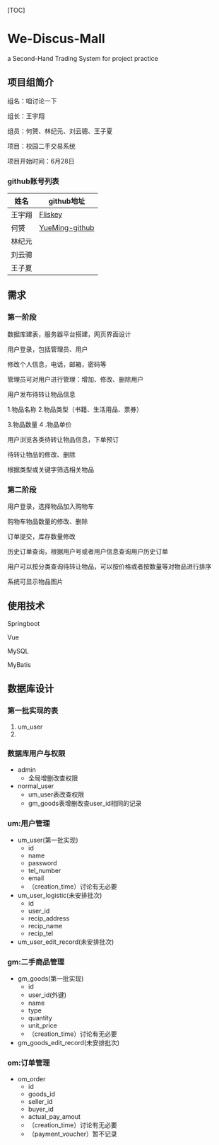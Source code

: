 [TOC]

# We-Discus-Mall

a Second-Hand Trading System for project practice



## 项目组简介

组名：咱讨论一下

组长：王宇翔

组员：何赟、林纪元、刘云骢、王子夏

项目：校园二手交易系统

项目开始时间：6月28日



### github账号列表

| 姓名   | github地址                                         |
| ------ | -------------------------------------------------- |
| 王宇翔 | [Fliskey](http://github.com/Fliskey)               |
| 何赟   | [YueMing-github](http://github.com/YueMIng-github) |
| 林纪元 |                                                    |
| 刘云骢 |                                                    |
| 王子夏 |                                                    |



## 需求

### 第一阶段

数据库建表，服务器平台搭建，网页界面设计

用户登录，包括管理员、用户 

修改个人信息，电话，邮箱，密码等

管理员可对用户进行管理：增加、修改、删除用户

用户发布待转让物品信息

1.物品名称 2.物品类型（书籍、生活用品、票券）

3.物品数量  4 .物品单价  

用户浏览各类待转让物品信息，下单预订

待转让物品的修改、删除

根据类型或关键字筛选相关物品

### 第二阶段

用户登录，选择物品加入购物车

购物车物品数量的修改、删除

订单提交，库存数量修改

历史订单查询，根据用户号或者用户信息查询用户历史订单

用户可以按分类查询待转让物品，可以按价格或者按数量等对物品进行排序

系统可显示物品图片



## 使用技术

Springboot

Vue

MySQL

MyBatis



## 数据库设计

### 第一批实现的表

1. um_user
2. 

### 数据库用户与权限

- admin
  - 全局增删改查权限
- normal_user
  - um_user表改查权限
  - gm_goods表增删改查user_id相同的记录

### um:用户管理

- um_user(第一批实现)
  - id
  - name
  - password
  - tel_number
  - email
  - （creation_time）讨论有无必要
- um_user_logistic(未安排批次)
  - id
  - user_id
  - recip_address
  - recip_name
  - recip_tel
- um_user_edit_record(未安排批次)

### gm:二手商品管理

- gm_goods(第一批实现)
  - id
  - user_id(外键)
  - name
  - type
  - quantity
  - unit_price
  - （creation_time）讨论有无必要
- gm_goods_edit_record(未安排批次)

### om:订单管理

- om_order
  - id
  - goods_id
  - seller_id
  - buyer_id
  - actual_pay_amout
  - （creation_time）讨论有无必要
  - （payment_voucher）暂不记录

